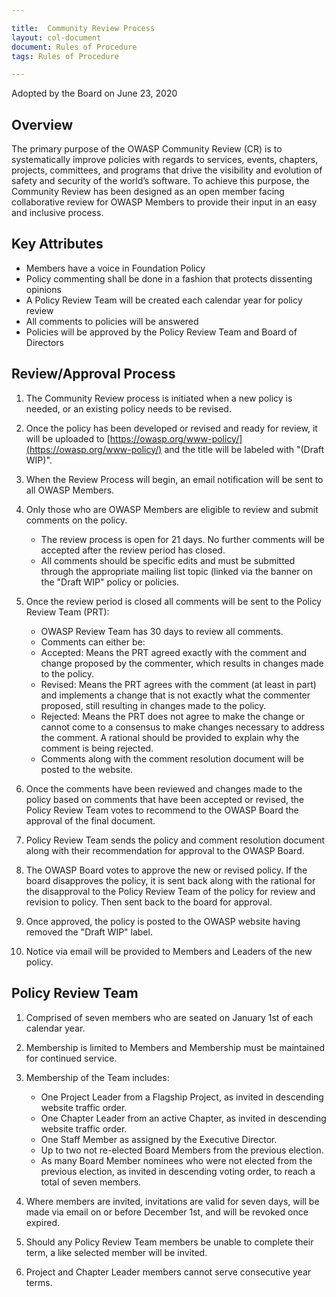 ```yaml
---

title:  Community Review Process
layout: col-document
document: Rules of Procedure
tags: Rules of Procedure

---
```

Adopted by the Board on June 23, 2020

## Overview

The primary purpose of the OWASP Community Review (CR) is to systematically improve policies with regards to services, events, chapters, projects, committees, and programs that drive the visibility and evolution of safety and security of the world’s software. To achieve this purpose, the Community Review has been designed as an open member facing collaborative review for OWASP Members to provide their input in an easy and inclusive process.

## Key Attributes

- Members have a voice in Foundation Policy
- Policy commenting shall be done in a fashion that protects dissenting opinions
- A Policy Review Team will be created each calendar year for policy review
- All comments to policies will be answered
- Policies will be approved by the Policy Review Team and Board of Directors

## Review/Approval Process

1. The Community Review process is initiated when a new policy is needed, or an existing policy needs to be revised.
2. Once the policy has been developed or revised and ready for review, it will be uploaded to [https://owasp.org/www-policy/](https://owasp.org/www-policy/) and the title will be labeled with "(Draft WIP)".
3. When the Review Process will begin, an email notification will be sent to all OWASP Members.
4. Only those who are OWASP Members are eligible to review and submit comments on the policy.

   - The review process is open for 21 days. No further comments will be accepted after the review period has closed.
   - All comments should be specific edits and must be submitted through the appropriate mailing list topic (linked via the banner on the "Draft WIP" policy or policies.

5. Once the review period is closed all comments will be sent to the Policy Review Team (PRT):

   - OWASP Review Team has 30 days to review all comments.
   - Comments can either be:
   - Accepted: Means the PRT agreed exactly with the comment and change proposed by the commenter, which results in changes made to the policy.
   - Revised: Means the PRT agrees with the comment (at least in part) and implements a change that is not exactly what the commenter proposed, still resulting in changes made to the policy.
   - Rejected: Means the PRT does not agree to make the change or cannot come to a consensus to make changes necessary to address the comment. A rational should be provided to explain why the comment is being rejected.
   - Comments along with the comment resolution document will be posted to the website.

6. Once the comments have been reviewed and changes made to the policy based on comments that have been accepted or revised, the Policy Review Team votes to recommend to the OWASP Board the approval of the final document.
7. Policy Review Team sends the policy and comment resolution document along with their recommendation for approval to the OWASP Board.
8. The OWASP Board votes to approve the new or revised policy. If the board disapproves the policy, it is sent back along with the rational for the disapproval to the Policy Review Team of the policy for review and revision to policy. Then sent back to the board for approval.
9. Once approved, the policy is posted to the OWASP website having removed the "Draft WIP" label.
10. Notice via email will be provided to Members and Leaders of the new policy.

## Policy Review Team

1. Comprised of seven members who are seated on January 1st of each calendar year.
2. Membership is limited to Members and Membership must be maintained for continued service.
3. Membership of the Team includes:

   - One Project Leader from a Flagship Project, as invited in descending website traffic order.
   - One Chapter Leader from an active Chapter, as invited in descending website traffic order.
   - One Staff Member as assigned by the Executive Director.
   - Up to two not re-elected Board Members from the previous election.
   - As many Board Member nominees who were not elected from the previous election, as invited in descending voting order, to reach a total of seven members.

4. Where members are invited, invitations are valid for seven days, will be made via email on or before December 1st, and will be revoked once expired.
5. Should any Policy Review Team members be unable to complete their term, a like selected member will be invited.
6. Project and Chapter Leader members cannot serve consecutive year terms.
